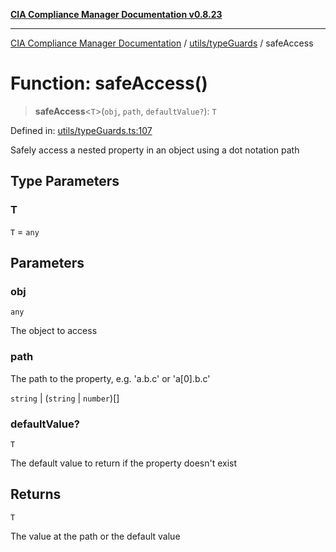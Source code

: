 [**CIA Compliance Manager Documentation v0.8.23**](../../../README.md)

***

[CIA Compliance Manager Documentation](../../../modules.md) / [utils/typeGuards](../README.md) / safeAccess

# Function: safeAccess()

> **safeAccess**\<`T`\>(`obj`, `path`, `defaultValue?`): `T`

Defined in: [utils/typeGuards.ts:107](https://github.com/Hack23/cia-compliance-manager/blob/55488ba3ac0003e4435eb3634b6ab6e9b8b05a9b/src/utils/typeGuards.ts#L107)

Safely access a nested property in an object using a dot notation path

## Type Parameters

### T

`T` = `any`

## Parameters

### obj

`any`

The object to access

### path

The path to the property, e.g. 'a.b.c' or 'a[0].b.c'

`string` | (`string` \| `number`)[]

### defaultValue?

`T`

The default value to return if the property doesn't exist

## Returns

`T`

The value at the path or the default value
